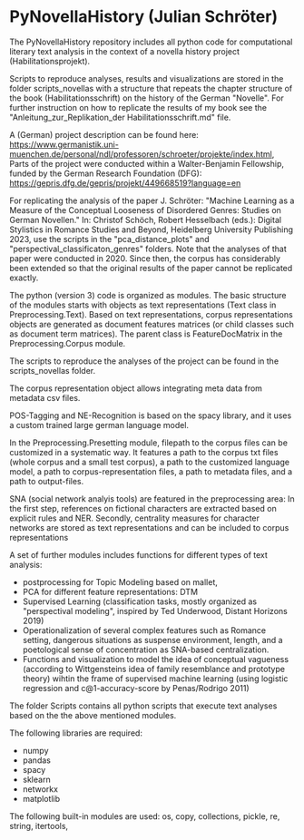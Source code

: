 # PyNovellaHistory (Julian Schröter)
The PyNovellaHistory repository includes all python code for computational literary text analysis in the context of a novella history project (Habilitationsprojekt). 

Scripts to reproduce analyses, results and visualizations are stored in the folder scripts_novellas with a structure that repeats the chapter structure of the book (Habilitationsschrift) on the history of the German "Novelle". For further instruction on how to replicate the results of my book see the "Anleitung_zur_Replikation_der Habilitationsschrift.md" file.

A (German) project description can be found here: https://www.germanistik.uni-muenchen.de/personal/ndl/professoren/schroeter/projekte/index.html, Parts of the project were conducted within a Walter-Benjamin Fellowship, funded by the German Research Foundation (DFG): https://gepris.dfg.de/gepris/projekt/449668519?language=en

For replicating the analysis of the paper J. Schröter: "Machine Learning as a Measure of the Conceptual Looseness of Disordered Genres: Studies on German Novellen." In: Christof Schöch, Robert Hesselbach (eds.): Digital Stylistics in Romance Studies and Beyond, Heidelberg University Publishing 2023, use the scripts in the "pca_distance_plots" and "perspectival_classificaton_genres" folders. Note that the analyses of that paper were conducted in 2020. Since then, the corpus has considerably been extended so that the original results of the paper cannot be replicated exactly.

The python (version 3) code is organized as modules. The basic structure of the modules starts with objects as text representations (Text class in Preprocessing.Text). Based on text representations, corpus representations objects are generated as document features matrices (or child classes such as document term matrices). The parent class is FeatureDocMatrix in the Preprocessing.Corpus module.

The scripts to reproduce the analyses of the project can be found in the scripts_novellas folder.

The corpus representation object allows integrating meta data from metadata csv files.

POS-Tagging and NE-Recognition is based on the spacy library, and it uses a custom trained large german language model.

In the Preprocessing.Presetting module, filepath to the corpus files can be customized in a systematic way. It features a path to the corpus txt files (whole corpus and a small test corpus), a path to the customized language model, a path to corpus-representation files, a path to metadata files, and a path to output-files.

SNA (social network analyis tools) are featured in the preprocessing area: In the first step, references on fictional characters are extracted based on explicit rules and NER. Secondly, centrality measures for character networks are stored as text representations and can be included to corpus representations

A set of further modules includes functions for different types of text analysis:
- postprocessing for Topic Modeling based on mallet,
- PCA for different feature representations: DTM
- Supervised Learning (classification tasks, mostly organized as "perspectival modeling", inspired by Ted Underwood, Distant Horizons 2019)
- Operationalization of several complex features such as Romance setting, dangerous situations as suspense environment, length, and a poetological sense of concentration as SNA-based centralization.
- Functions and visualization to model the idea of conceptual vagueness (according to Wittgensteins idea of family resemblance and prototype theory) wihtin the frame of supervised machine learning (using logistic regression and c@1-accuracy-score by Penas/Rodrigo 2011)


The folder Scripts contains all python scripts that execute text analyses based on the the above mentioned modules.


The following libraries are required:
- numpy
- pandas
- spacy
- sklearn
- networkx
- matplotlib

The following built-in modules are used: os, copy, collections, pickle, re, string, itertools,
